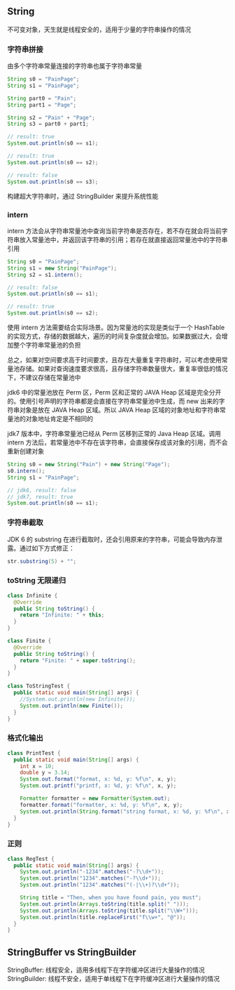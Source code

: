 ## String
不可变对象，天生就是线程安全的，适用于少量的字符串操作的情况

### 字符串拼接
由多个字符串常量连接的字符串也属于字符串常量
```java
String s0 = "PainPage";
String s1 = "PainPage";

String part0 = "Pain";
String part1 = "Page";

String s2 = "Pain" + "Page";
String s3 = part0 + part1;

// result: true
System.out.println(s0 == s1);

// result: true
System.out.println(s0 == s2);

// result: false
System.out.println(s0 == s3);
```
构建超大字符串时，通过 StringBuilder 来提升系统性能

### intern
intern 方法会从字符串常量池中查询当前字符串是否存在，若不存在就会将当前字符串放入常量池中，并返回该字符串的引用；若存在就直接返回常量池中的字符串引用
```java
String s0 = "PainPage";
String s1 = new String("PainPage");
String s2 = s1.intern();

// result: false
System.out.println(s0 == s1);

// result: true
System.out.println(s0 == s2);
```
使用 intern 方法需要结合实际场景。因为常量池的实现是类似于一个 HashTable 的实现方式，存储的数据越大，遍历的时间复杂度就会增加。如果数据过大，会增加整个字符串常量池的负担

总之，如果对空间要求高于时间要求，且存在大量重复字符串时，可以考虑使用常量池存储。如果对查询速度要求很高，且存储字符串数量很大，重复率很低的情况下，不建议存储在常量池中

jdk6 中的常量池放在 Perm 区，Perm 区和正常的 JAVA Heap 区域是完全分开的。使用引号声明的字符串都是会直接在字符串常量池中生成，而 new 出来的字符串对象是放在 JAVA Heap 区域。所以 JAVA Heap 区域的对象地址和字符串常量池的对象地址肯定是不相同的

jdk7 版本中，字符串常量池已经从 Perm 区移到正常的 Java Heap 区域。调用 intern 方法后，若常量池中不存在该字符串，会直接保存成该对象的引用，而不会重新创建对象
```java
String s0 = new String("Pain") + new String("Page");
s0.intern();
String s1 = "PainPage";

// jdk6, result: false
// jdk7, result: true
System.out.println(s0 == s1);
```

### 字符串截取
JDK 6 的 substring 在进行截取时，还会引用原来的字符串，可能会导致内存泄露。通过如下方式修正：
```java
str.substring(5) + "";
```

### toString 无限递归
```java
class Infinite {
  @Override
  public String toString() {
    return "Infinite: " + this;
  }
}

class Finite {
  @Override
  public String toString() {
    return "Finite: " + super.toString();
  }
}

class ToStringTest {
  public static void main(String[] args) {
    //System.out.println(new Infinite());
    System.out.println(new Finite());
  }
}
```

### 格式化输出
```java
class PrintTest {
  public static void main(String[] args) {
    int x = 10;
    double y = 3.14;
    System.out.format("format, x: %d, y: %f\n", x, y);
    System.out.printf("printf, x: %d, y: %f\n", x, y);

    Formatter formatter = new Formatter(System.out);
    formatter.format("formatter, x: %d, y: %f\n", x, y);
    System.out.println(String.format("string format, x: %d, y: %f\n", x, y));
  }
}
```

### 正则
```java
class RegTest {
  public static void main(String[] args) {
    System.out.println("-1234".matches("-?\\d+"));
    System.out.println("1234".matches("-?\\d+"));
    System.out.println("1234".matches("(-|\\+)?\\d+"));

    String title = "Then, when you have found pain, you must";
    System.out.println(Arrays.toString(title.split(" ")));
    System.out.println(Arrays.toString(title.split("\\W+")));
    System.out.println(title.replaceFirst("f\\w+", "@"));
  }
}
```


## StringBuffer vs StringBuilder
StringBuffer: 线程安全，适用多线程下在字符缓冲区进行大量操作的情况
StringBuilder: 线程不安全，适用于单线程下在字符缓冲区进行大量操作的情况